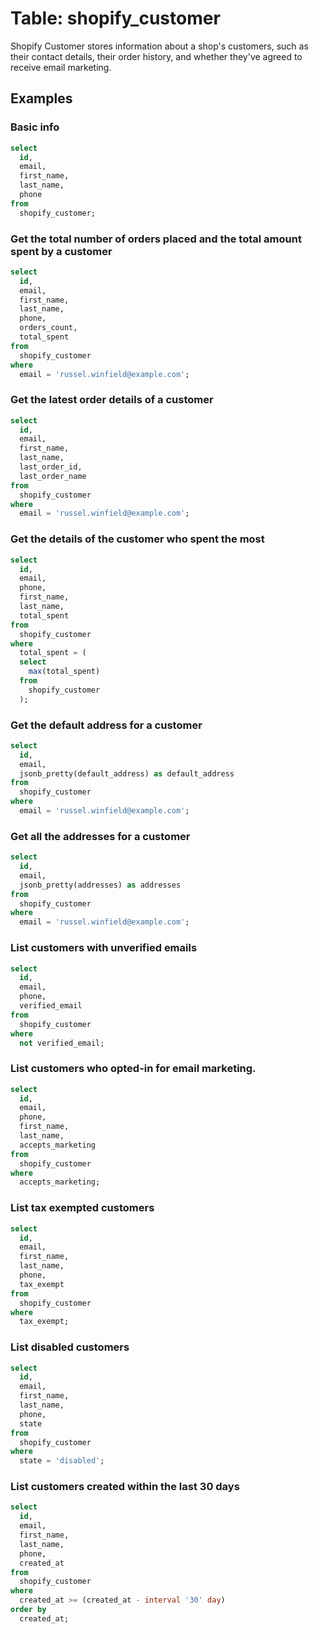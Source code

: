 # Table: shopify_customer

Shopify Customer stores information about a shop's customers, such as their contact details, their order history, and whether they've agreed to receive email marketing.

## Examples

### Basic info

```sql
select
  id,
  email,
  first_name,
  last_name,
  phone
from
  shopify_customer;
```

### Get the total number of orders placed and the total amount spent by a customer

```sql
select
  id,
  email,
  first_name,
  last_name,
  phone,
  orders_count,
  total_spent
from
  shopify_customer
where
  email = 'russel.winfield@example.com';
```

### Get the latest order details of a customer

```sql
select
  id,
  email,
  first_name,
  last_name,
  last_order_id,
  last_order_name
from
  shopify_customer
where
  email = 'russel.winfield@example.com';
```

### Get the details of the customer who spent the most

```sql
select 
  id,
  email,
  phone,
  first_name,
  last_name,
  total_spent
from
  shopify_customer
where
  total_spent = (
  select
    max(total_spent)
  from
    shopify_customer
  );
```

### Get the default address for a customer

```sql
select
  id,
  email,
  jsonb_pretty(default_address) as default_address
from
  shopify_customer
where
  email = 'russel.winfield@example.com';
```

### Get all the addresses for a customer

```sql
select
  id,
  email,
  jsonb_pretty(addresses) as addresses
from
  shopify_customer
where
  email = 'russel.winfield@example.com';
```

### List customers with unverified emails

```sql
select
  id,
  email,
  phone,
  verified_email
from
  shopify_customer
where
  not verified_email;
```

### List customers who opted-in for email marketing.

```sql
select
  id,
  email,
  phone,
  first_name,
  last_name,
  accepts_marketing
from
  shopify_customer
where
  accepts_marketing;
```

### List tax exempted customers

```sql
select
  id,
  email,
  first_name,
  last_name,
  phone,
  tax_exempt
from
  shopify_customer
where
  tax_exempt;
```

### List disabled customers

```sql
select
  id,
  email,
  first_name,
  last_name,
  phone,
  state
from
  shopify_customer
where
  state = 'disabled';
```

### List customers created within the last 30 days

```sql
select
  id,
  email,
  first_name,
  last_name,
  phone,
  created_at
from
  shopify_customer
where
  created_at >= (created_at - interval '30' day)
order by
  created_at;
```
